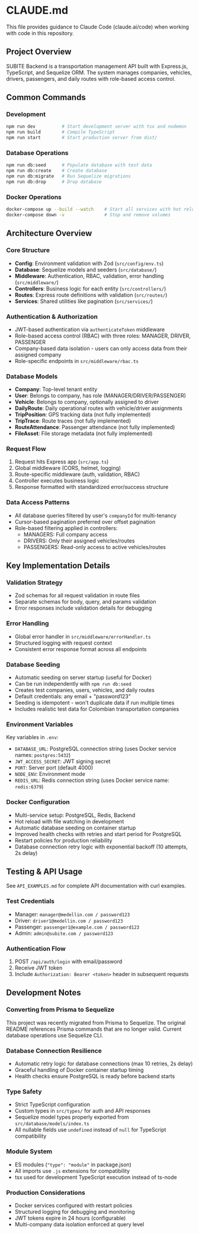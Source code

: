 # CLAUDE.md

This file provides guidance to Claude Code (claude.ai/code) when working with code in this repository.

## Project Overview

SUBITE Backend is a transportation management API built with Express.js, TypeScript, and Sequelize ORM. The system manages companies, vehicles, drivers, passengers, and daily routes with role-based access control.

## Common Commands

### Development
```bash
npm run dev          # Start development server with tsx and nodemon
npm run build        # Compile TypeScript
npm run start        # Start production server from dist/
```

### Database Operations
```bash
npm run db:seed      # Populate database with test data
npm run db:create    # Create database
npm run db:migrate   # Run Sequelize migrations
npm run db:drop      # Drop database
```

### Docker Operations
```bash
docker-compose up --build --watch    # Start all services with hot reload
docker-compose down -v               # Stop and remove volumes
```

## Architecture Overview

### Core Structure
- **Config**: Environment validation with Zod (`src/config/env.ts`)
- **Database**: Sequelize models and seeders (`src/database/`)
- **Middleware**: Authentication, RBAC, validation, error handling (`src/middleware/`)
- **Controllers**: Business logic for each entity (`src/controllers/`)
- **Routes**: Express route definitions with validation (`src/routes/`)
- **Services**: Shared utilities like pagination (`src/services/`)

### Authentication & Authorization
- JWT-based authentication via `authenticateToken` middleware
- Role-based access control (RBAC) with three roles: MANAGER, DRIVER, PASSENGER
- Company-based data isolation - users can only access data from their assigned company
- Role-specific endpoints in `src/middleware/rbac.ts`

### Database Models
- **Company**: Top-level tenant entity
- **User**: Belongs to company, has role (MANAGER/DRIVER/PASSENGER)
- **Vehicle**: Belongs to company, optionally assigned to driver
- **DailyRoute**: Daily operational routes with vehicle/driver assignments
- **TripPosition**: GPS tracking data (not fully implemented)
- **TripTrace**: Route traces (not fully implemented)
- **RouteAttendance**: Passenger attendance (not fully implemented)
- **FileAsset**: File storage metadata (not fully implemented)

### Request Flow
1. Request hits Express app (`src/app.ts`)
2. Global middleware (CORS, helmet, logging)
3. Route-specific middleware (auth, validation, RBAC)
4. Controller executes business logic
5. Response formatted with standardized error/success structure

### Data Access Patterns
- All database queries filtered by user's `companyId` for multi-tenancy
- Cursor-based pagination preferred over offset pagination
- Role-based filtering applied in controllers:
  - MANAGERS: Full company access
  - DRIVERS: Only their assigned vehicles/routes
  - PASSENGERS: Read-only access to active vehicles/routes

## Key Implementation Details

### Validation Strategy
- Zod schemas for all request validation in route files
- Separate schemas for body, query, and params validation
- Error responses include validation details for debugging

### Error Handling
- Global error handler in `src/middleware/errorHandler.ts`
- Structured logging with request context
- Consistent error response format across all endpoints

### Database Seeding
- Automatic seeding on server startup (useful for Docker)
- Can be run independently with `npm run db:seed`
- Creates test companies, users, vehicles, and daily routes
- Default credentials: any email + "password123"
- Seeding is idempotent - won't duplicate data if run multiple times
- Includes realistic test data for Colombian transportation companies

### Environment Variables
Key variables in `.env`:
- `DATABASE_URL`: PostgreSQL connection string (uses Docker service names: `postgres:5432`)
- `JWT_ACCESS_SECRET`: JWT signing secret
- `PORT`: Server port (default 4000)
- `NODE_ENV`: Environment mode
- `REDIS_URL`: Redis connection string (uses Docker service name: `redis:6379`)

### Docker Configuration
- Multi-service setup: PostgreSQL, Redis, Backend
- Hot reload with file watching in development
- Automatic database seeding on container startup
- Improved health checks with retries and start period for PostgreSQL
- Restart policies for production reliability
- Database connection retry logic with exponential backoff (10 attempts, 2s delay)

## Testing & API Usage

See `API_EXAMPLES.md` for complete API documentation with curl examples.

### Test Credentials
- Manager: `manager@medellin.com / password123`
- Driver: `driver1@medellin.com / password123`
- Passenger: `passenger1@example.com / password123`
- Admin: `admin@subite.com / password123`

### Authentication Flow
1. POST `/api/auth/login` with email/password
2. Receive JWT token
3. Include `Authorization: Bearer <token>` header in subsequent requests

## Development Notes

### Converting from Prisma to Sequelize
This project was recently migrated from Prisma to Sequelize. The original README references Prisma commands that are no longer valid. Current database operations use Sequelize CLI.

### Database Connection Resilience
- Automatic retry logic for database connections (max 10 retries, 2s delay)
- Graceful handling of Docker container startup timing
- Health checks ensure PostgreSQL is ready before backend starts

### Type Safety
- Strict TypeScript configuration
- Custom types in `src/types/` for auth and API responses
- Sequelize model types properly exported from `src/database/models/index.ts`
- All nullable fields use `undefined` instead of `null` for TypeScript compatibility

### Module System
- ES modules (`"type": "module"` in package.json)
- All imports use `.js` extensions for compatibility
- tsx used for development TypeScript execution instead of ts-node

### Production Considerations
- Docker services configured with restart policies
- Structured logging for debugging and monitoring
- JWT tokens expire in 24 hours (configurable)
- Multi-company data isolation enforced at query level
